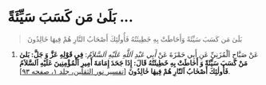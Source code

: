 # بَلَىٰ مَن كَسَبَ سَيِّئَةً ...

> بَلَىٰ مَن كَسَبَ سَيِّئَةً وَأَحَاطَتْ بِهِ خَطِيئَتُهُ فَأُولَٰئِكَ أَصْحَابُ النَّارِ هُمْ فِيهَا خَالِدُونَ

1. عَنْ صَبَّاحٍ اَلْمُزَنِيِّ عَنِ أَبِي حَمْزَةَ عَنْ _أَبِي عَبْدِ اَللَّهِ عَلَيْهِ اَلسَّلاَمُ_: **فِي قَوْلِهِ
   عَزَّ وَ جَلَّ: بَلىٰ مَنْ كَسَبَ سَيِّئَةً وَ أَحٰاطَتْ بِهِ خَطِيئَتُهُ قَالَ: إِذَا جَحَدَ إِمَامَةَ أَمِيرِ
   اَلْمُؤْمِنِينَ عَلَيْهِ اَلسَّلاَمُ فَأُولٰئِكَ أَصْحٰابُ اَلنّٰارِ هُمْ فِيهٰا خٰالِدُونَ** [[تفسير نور الثقلين، جلد ۱، صفحه ۹۳][1]].



[1]: http://noo.rs/uVhXO
